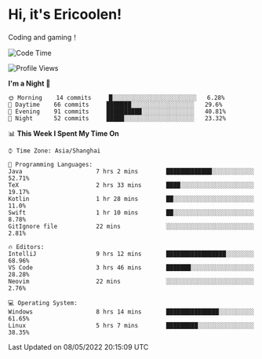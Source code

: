 # Hi, it's Ericoolen!
Coding and gaming！

<!--START_SECTION:waka-->
![Code Time](http://img.shields.io/badge/Code%20Time-237%20hrs%2050%20mins-blue)

![Profile Views](http://img.shields.io/badge/Profile%20Views-0-blue)

**I'm a Night 🦉** 

```text
🌞 Morning    14 commits     █░░░░░░░░░░░░░░░░░░░░░░░░   6.28% 
🌆 Daytime    66 commits     ███████░░░░░░░░░░░░░░░░░░   29.6% 
🌃 Evening    91 commits     ██████████░░░░░░░░░░░░░░░   40.81% 
🌙 Night      52 commits     █████░░░░░░░░░░░░░░░░░░░░   23.32%

```


📊 **This Week I Spent My Time On** 

```text
⌚︎ Time Zone: Asia/Shanghai

💬 Programming Languages: 
Java                     7 hrs 2 mins        █████████████░░░░░░░░░░░░   52.71% 
TeX                      2 hrs 33 mins       ████░░░░░░░░░░░░░░░░░░░░░   19.17% 
Kotlin                   1 hr 28 mins        ██░░░░░░░░░░░░░░░░░░░░░░░   11.0% 
Swift                    1 hr 10 mins        ██░░░░░░░░░░░░░░░░░░░░░░░   8.78% 
GitIgnore file           22 mins             ░░░░░░░░░░░░░░░░░░░░░░░░░   2.81%

🔥 Editors: 
IntelliJ                 9 hrs 12 mins       █████████████████░░░░░░░░   68.96% 
VS Code                  3 hrs 46 mins       ███████░░░░░░░░░░░░░░░░░░   28.28% 
Neovim                   22 mins             ░░░░░░░░░░░░░░░░░░░░░░░░░   2.76%

💻 Operating System: 
Windows                  8 hrs 14 mins       ███████████████░░░░░░░░░░   61.65% 
Linux                    5 hrs 7 mins        █████████░░░░░░░░░░░░░░░░   38.35%

```


 Last Updated on 08/05/2022 20:15:09 UTC
<!--END_SECTION:waka-->


